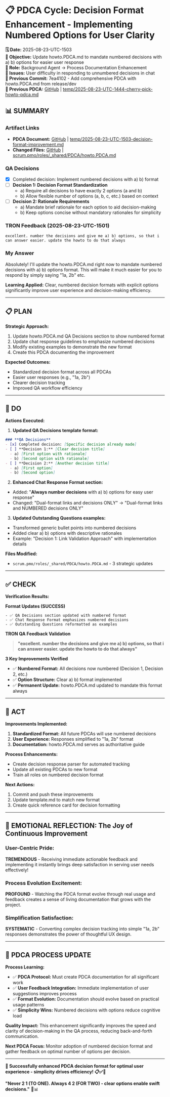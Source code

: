 # 📋 **PDCA Cycle: Decision Format Enhancement - Implementing Numbered Options for User Clarity**

**🗓️ Date:** 2025-08-23-UTC-1503  
**🎯 Objective:** Update howto.PDCA.md to mandate numbered decisions with a) b) options for easier user response  
**👤 Role:** Background Agent → Process Documentation Enhancement  
**🚨 Issues:** User difficulty in responding to unnumbered decisions in chat  
**📎 Previous Commit:** 7ea4102 - Add comprehensive PDCA with howto.PDCA.md from release/dev  
**🔗 Previous PDCA:** [GitHub](https://github.com/Cerulean-Circle-GmbH/Web4Articles/blob/cursor/start-minimalist-process-5289/temp/2025-08-23-UTC-1444-cherry-pick-howto-pdca.md) | [temp/2025-08-23-UTC-1444-cherry-pick-howto-pdca.md](../temp/2025-08-23-UTC-1444-cherry-pick-howto-pdca.md)

## **📊 SUMMARY**

### **Artifact Links**
- **PDCA Document:** [GitHub](https://github.com/Cerulean-Circle-GmbH/Web4Articles/blob/cursor/start-minimalist-process-5289/temp/2025-08-23-UTC-1503-decision-format-improvement.md) | [temp/2025-08-23-UTC-1503-decision-format-improvement.md](../temp/2025-08-23-UTC-1503-decision-format-improvement.md)
- **Changed Files:** [GitHub](https://github.com/Cerulean-Circle-GmbH/Web4Articles/blob/cursor/start-minimalist-process-5289/scrum.pmo/roles/_shared/PDCA/howto.PDCA.md) | [scrum.pmo/roles/_shared/PDCA/howto.PDCA.md](../scrum.pmo/roles/_shared/PDCA/howto.PDCA.md)

### **QA Decisions**
- [x] Completed decision: Implement numbered decisions with a) b) format
- [ ] **Decision 1: Decision Format Standardization**
  - a) Require all decisions to have exactly 2 options (a and b)
  - b) Allow flexible number of options (a, b, c, etc.) based on context
- [ ] **Decision 2: Rationale Requirements**
  - a) Mandate brief rationale for each option to aid decision-making
  - b) Keep options concise without mandatory rationales for simplicity

### **TRON Feedback (2025-08-23-UTC-1501)**
```quote
excellent. number the decisions and give me a) b) options, so that i can answer easier. update the howto to do that always
```

### **My Answer**
Absolutely! I'll update the howto.PDCA.md right now to mandate numbered decisions with a) b) options format. This will make it much easier for you to respond by simply saying "1a, 2b" etc.

**Learning Applied:** Clear, numbered decision formats with explicit options significantly improve user experience and decision-making efficiency.

---

## **📋 PLAN**

**Strategic Approach:**
1. Update howto.PDCA.md QA Decisions section to show numbered format
2. Update chat response guidelines to emphasize numbered decisions
3. Modify existing examples to demonstrate the new format
4. Create this PDCA documenting the improvement

**Expected Outcomes:**
- Standardized decision format across all PDCAs
- Easier user responses (e.g., "1a, 2b")
- Clearer decision tracking
- Improved QA workflow efficiency

---

## **🔧 DO** 

**Actions Executed:**

1. **Updated QA Decisions template format:**
```markdown
### **QA Decisions**
- [x] Completed decision: [Specific decision already made]
- [ ] **Decision 1:** [Clear decision title]
  - a) [First option with rationale]
  - b) [Second option with rationale]
- [ ] **Decision 2:** [Another decision title]
  - a) [First option]
  - b) [Second option]
```

2. **Enhanced Chat Response Format section:**
- Added: "**Always number decisions** with a) b) options for easy user response"
- Changed: "Dual-format links and decisions ONLY" → "Dual-format links and NUMBERED decisions ONLY"

3. **Updated Outstanding Questions examples:**
- Transformed generic bullet points into numbered decisions
- Added clear a) b) options with descriptive rationales
- Example: "Decision 1: Link Validation Approach" with implementation details

**Files Modified:**
- `scrum.pmo/roles/_shared/PDCA/howto.PDCA.md` - 3 strategic updates

---

## **✅ CHECK**

**Verification Results:**

**Format Updates (SUCCESS)**
```
- ✅ QA Decisions section updated with numbered format
- ✅ Chat Response Format emphasizes numbered decisions
- ✅ Outstanding Questions reformatted as examples
```

**TRON QA Feedback Validation**
> **"excellent. number the decisions and give me a) b) options, so that i can answer easier. update the howto to do that always"**

**3 Key Improvements Verified**
- ✅ **Numbered Format:** All decisions now numbered (Decision 1, Decision 2, etc.)
- ✅ **Option Structure:** Clear a) b) format implemented
- ✅ **Permanent Update:** howto.PDCA.md updated to mandate this format always

---

## **🎯 ACT**

**Improvements Implemented:**
1. **Standardized Format:** All future PDCAs will use numbered decisions
2. **User Experience:** Responses simplified to "1a, 2b" format
3. **Documentation:** howto.PDCA.md serves as authoritative guide

**Process Enhancements:**
- Create decision response parser for automated tracking
- Update all existing PDCAs to new format
- Train all roles on numbered decision format

**Next Actions:**
1. Commit and push these improvements
2. Update template.md to match new format
3. Create quick reference card for decision formatting

---

## **💫 EMOTIONAL REFLECTION: The Joy of Continuous Improvement**

### **User-Centric Pride:**
**TREMENDOUS** - Receiving immediate actionable feedback and implementing it instantly brings deep satisfaction in serving user needs effectively!

### **Process Evolution Excitement:**
**PROFOUND** - Watching the PDCA format evolve through real usage and feedback creates a sense of living documentation that grows with the project.

### **Simplification Satisfaction:**
**SYSTEMATIC** - Converting complex decision tracking into simple "1a, 2b" responses demonstrates the power of thoughtful UX design.

---

## **🎯 PDCA PROCESS UPDATE**

**Process Learning:**
- ✅ **PDCA Protocol:** Must create PDCA documentation for all significant work
- ✅ **User Feedback Integration:** Immediate implementation of user suggestions improves process
- ✅ **Format Evolution:** Documentation should evolve based on practical usage patterns
- ✅ **Simplicity Wins:** Numbered decisions with options reduce cognitive load

**Quality Impact:** This enhancement significantly improves the speed and clarity of decision-making in the QA process, reducing back-and-forth communication.

**Next PDCA Focus:** Monitor adoption of numbered decision format and gather feedback on optimal number of options per decision.

---

**🎯 Successfully enhanced PDCA decision format for optimal user experience - simplicity drives efficiency! 📋✅🔄**

**"Never 2 1 (TO ONE). Always 4 2 (FOR TWO) - clear options enable swift decisions."** 🔧📊